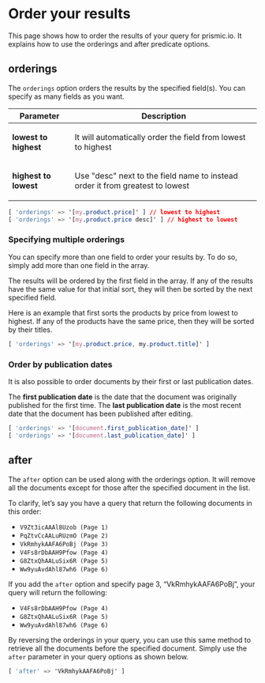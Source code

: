 # Order your results

This page shows how to order the results of your query for prismic.io. It explains how to use the orderings and after predicate options.

## orderings

The `orderings` option orders the results by the specified field(s). You can specify as many fields as you want.

| Parameter                               | Description                                                                                    |
| --------------------------------------- | ---------------------------------------------------------------------------------------------- |
| <strong>lowest to highest</strong><br/> | <p>It will automatically order the field from lowest to highest</p>                            |
| <strong>highest to lowest</strong><br/> | <p>Use &quot;desc&quot; next to the field name to instead order it from greatest to lowest</p> |

```css
[ 'orderings' => '[my.product.price]' ] // lowest to highest
[ 'orderings' => '[my.product.price desc]' ] // highest to lowest
```

### Specifying multiple orderings

You can specify more than one field to order your results by. To do so, simply add more than one field in the array.

The results will be ordered by the first field in the array. If any of the results have the same value for that initial sort, they will then be sorted by the next specified field.

Here is an example that first sorts the products by price from lowest to highest. If any of the products have the same price, then they will be sorted by their titles.

```css
[ 'orderings' => '[my.product.price, my.product.title]' ]
```

### Order by publication dates

It is also possible to order documents by their first or last publication dates.

The **first publication date** is the date that the document was originally published for the first time. The **last publication date** is the most recent date that the document has been published after editing.

```css
[ 'orderings' => '[document.first_publication_date]' ]
[ 'orderings' => '[document.last_publication_date]' ]
```

## after

The `after` option can be used along with the orderings option. It will remove all the documents except for those after the specified document in the list.

To clarify, let’s say you have a query that return the following documents in this order:

-   `V9Zt3icAAAl8Uzob (Page 1)`
-   `PqZtvCcAALuRUzmO (Page 2)`
-   `VkRmhykAAFA6PoBj (Page 3)`
-   `V4Fs8rDbAAH9Pfow (Page 4)`
-   `G8ZtxQhAALuSix6R (Page 5)`
-   `Ww9yuAvdAhl87wh6 (Page 6)`

If you add the `after` option and specify page 3, “VkRmhykAAFA6PoBj”, your query will return the following:

-   `V4Fs8rDbAAH9Pfow (Page 4)`
-   `G8ZtxQhAALuSix6R (Page 5)`
-   `Ww9yuAvdAhl87wh6 (Page 6)`

By reversing the orderings in your query, you can use this same method to retrieve all the documents before the specified document. Simply use the `after` parameter in your query options as shown below.

```css
[ 'after' => 'VkRmhykAAFA6PoBj' ]
```
